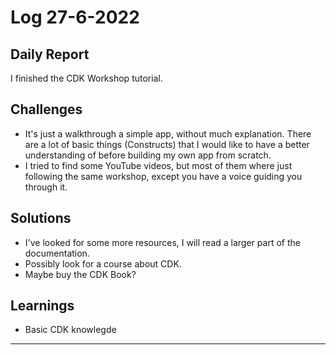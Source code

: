 # Log 27-6-2022
 
## Daily Report
I finished the CDK Workshop tutorial.
## Challenges
- It's just a walkthrough a simple app, without much explanation. There are a lot of basic things (Constructs) that I would like to have a better understanding of before building my own app from scratch.
- I tried to find some YouTube videos, but most of them where just following the same workshop, except you have a voice guiding you through it.
## Solutions
- I've looked for some more resources, I will read a larger part of the documentation. 
- Possibly look for a course about CDK. 
- Maybe buy the CDK Book?
## Learnings
- Basic CDK knowlegde
---